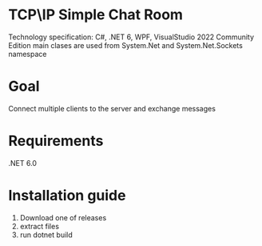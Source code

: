 # TCP\IP Simple Chat Room
Technology specification:
C#, .NET 6, WPF, VisualStudio 2022 Community Edition
main clases are used from System.Net and System.Net.Sockets namespace

# Goal
Connect multiple clients to the server and exchange messages

# Requirements
.NET 6.0

# Installation guide
1. Download one of releases 
2. extract files
3. run dotnet build
